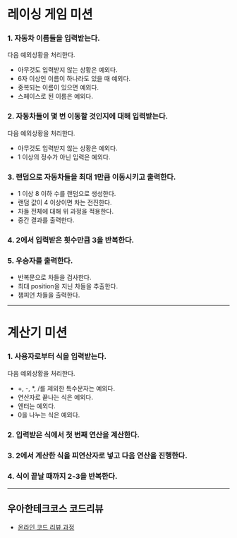# 레이싱 게임 미션

### 1. 자동차 이름들을 입력받는다.

다음 예외상황을 처리한다.

- 아무것도 입력받지 않는 상황은 예외다.
- 6자 이상인 이름이 하나라도 있을 때 예외다.
- 중복되는 이름이 있으면 예외다.
- 스페이스로 된 이름은 예외다.



### 2. 자동차들이 몇 번 이동할 것인지에 대해 입력받는다.

다음 예외상황을 처리한다.

- 아무것도 입력받지 않는 상황은 예외다.
- 1 이상의 정수가 아닌 입력은 예외다.





### 3. 랜덤으로 자동차들을 최대 1만큼 이동시키고 출력한다.

- 1 이상 8 이하 수를 랜덤으로 생성한다.
- 랜덤 값이 4 이상이면 차는 전진한다.
- 차들 전체에 대해 위 과정을 적용한다.
- 중간 결과를 출력한다.

### 4. 2에서 입력받은 횟수만큼 3을 반복한다.



### 5. 우승자를 출력한다.

- 반복문으로 차들을 검사한다.
- 최대 position을 지닌 차들을 추출한다.
- 챔피언 차들을 출력한다.


***

# 계산기 미션

### 1. 사용자로부터 식을 입력받는다.
다음 예외상황을 처리한다.
- +, \-, \*, /를 제외한 특수문자는 예외다.
- 연산자로 끝나는 식은 예외다.
- 엔터는 예외다.
- 0을 나누는 식은 예외다.

### 2. 입력받은 식에서 첫 번째 연산을 계산한다.

### 3. 2에서 계산한 식을 피연산자로 넣고 다음 연산을 진행한다.

### 4. 식이 끝날 때까지 2-3을 반복한다.




***

## 우아한테크코스 코드리뷰
* [온라인 코드 리뷰 과정](https://github.com/woowacourse/woowacourse-docs/blob/master/maincourse/README.md)
